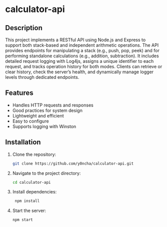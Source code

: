 # calculator-api

## Description
This project implements a RESTful API using Node.js and Express to support both stack-based and independent arithmetic operations. The API provides endpoints for manipulating a stack (e.g., push, pop, peek) and for performing standalone calculations (e.g., addition, subtraction).
It includes detailed request logging with Log4js, assigns a unique identifier to each request, and tracks operation history for both modes. Clients can retrieve or clear history, check the server’s health, and dynamically manage logger levels through dedicated endpoints.

## Features
- Handles HTTP requests and responses
- Good practices for system design
- Lightweight and efficient
- Easy to configure
- Supports logging with Winston

## Installation
1. Clone the repository:
   ```bash
   git clone https://github.com/y0ncha/calculator-api.git
2. Navigate to the project directory:
   ```bash
   cd calculator-api
   ```
3. Install dependencies:
   ```bash
    npm install
    ```
4. Start the server:
   ```bash
   npm start
   ```
